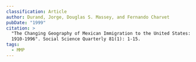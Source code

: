 ```yaml
---
classification: Article
author: Durand, Jorge, Douglas S. Massey, and Fernando Charvet
pubDate: "1999"
citation: >
  "The Changing Geography of Mexican Immigration to the United States:
  1910-1996". Social Science Quarterly 81(1): 1-15.
tags:
  - MMP
---
```

